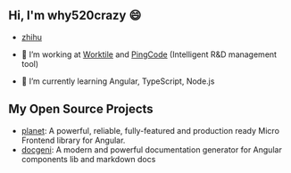 ## Hi, I'm why520crazy 😄

- [zhihu](https://www.zhihu.com/people/why520crazy)

- 🔭 I’m working at [Worktile](https://worktile.com) and [PingCode](https://pingcode.com) (Intelligent R&D management tool)
- 🌱 I’m currently learning Angular, TypeScript, Node.js

## My Open Source Projects
- [planet](https://github.com/worktile/ngx-planet): A powerful, reliable, fully-featured and production ready Micro Frontend library for Angular.
- [docgeni](https://github.com/docgeni/docgeni): A modern and powerful documentation generator for Angular components lib and markdown docs

<!--
**why520crazy/why520crazy** is a ✨ _special_ ✨ repository because its `README.md` (this file) appears on your GitHub profile.

Here are some ideas to get you started:

- 🔭 I’m currently working on ...
- 🌱 I’m currently learning ...
- 👯 I’m looking to collaborate on ...
- 🤔 I’m looking for help with ...
- 💬 Ask me about ...
- 📫 How to reach me: ...
- 😄 Pronouns: ...
- ⚡ Fun fact: ...
-->
